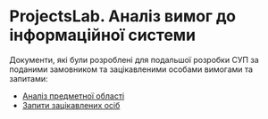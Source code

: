 # ProjectsLab. Аналіз вимог до інформаційної системи

Документи, які були розроблені для подальшої розробки СУП за поданими замовником та зацікавленими особами вимогами та запитами:

 - [Аналіз предметної області](./state-of-the-art.md)
 - [Запити зацікавлених осіб](./stakeholders-needs.md)
